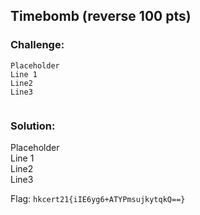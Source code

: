 ## Timebomb (reverse 100 pts)  
### Challenge:  
```
Placeholder    
Line 1    
Line2    
Line3    
  
```
  
### Solution:  
Placeholder    
Line 1    
Line2    
Line3    
  
  
Flag: `hkcert21{iIE6yg6+ATYPmsujkytqkQ==}`  
  
